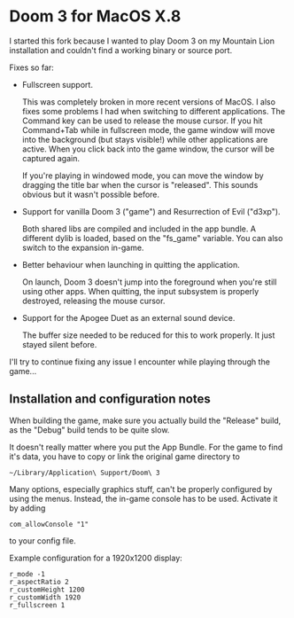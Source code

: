 # Doom 3 for MacOS X.8

I started this fork because I wanted to play Doom 3 on my Mountain Lion installation and couldn't
find a working binary or source port.

Fixes so far:

- Fullscreen support.

  This was completely broken in more recent versions of MacOS. I also fixes some problems I had
  when switching to different applications. The Command key can be used to release the mouse cursor.
  If you hit Command+Tab while in fullscreen mode, the game window will move into the background
  (but stays visible!) while other applications are active. When you click back into the game window,
  the cursor will be captured again.

  If you're playing in windowed mode, you can move the window by dragging the title bar when the
  cursor is "released". This sounds obvious but it wasn't possible before.

- Support for vanilla Doom 3 ("game") and Resurrection of Evil ("d3xp").

  Both shared libs are compiled and included in the app bundle. A different dylib is loaded, based on
  the "fs_game" variable. You can also switch to the expansion in-game.

- Better behaviour when launching in quitting the application.

  On launch, Doom 3 doesn't jump into the foreground when you're still using other apps. When quitting,
  the input subsystem is properly destroyed, releasing the mouse cursor.

- Support for the Apogee Duet as an external sound device.

  The buffer size needed to be reduced for this to work properly. It just stayed silent before.

I'll try to continue fixing any issue I encounter while playing through the game...

## Installation and configuration notes

When building the game, make sure you actually build the "Release" build, as the "Debug" build tends
to be quite slow.

It doesn't really matter where you put the App Bundle. For the game to find it's data, you have to
copy or link the original game directory to

    ~/Library/Application\ Support/Doom\ 3

Many options, especially graphics stuff, can't be properly configured by using the menus. Instead,
the in-game console has to be used. Activate it by adding

    com_allowConsole "1"

to your config file.

Example configuration for a 1920x1200 display:

    r_mode -1
    r_aspectRatio 2
    r_customHeight 1200
    r_customWidth 1920
    r_fullscreen 1
    
